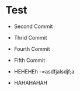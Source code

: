 # Test

- Second Commit
- Thrid Commit
- Fourth Commit
- Fifth Commit
- HEHEHEh
  -=asdfjalsdjf;a

- HAHAHAHAH
